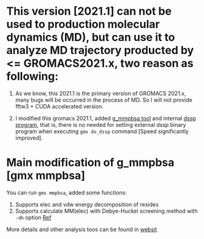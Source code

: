 # This version [2021.1] can not be used to production molecular dynamics (MD), but can use it to analyze MD trajectory producted by <= GROMACS2021.x, two reason as following:

1. As we know, this 2021.1 is the primary version of GROMACS 2021.x, many bugs will be occurred in the process of MD. So I will not provide fftw3 + CUDA accelerated version.

2. I modified this gromacs 2021.1, added [g_mmpbsa tool](http://rashmikumari.github.io/g_mmpbsa/) and internal [dssp program](https://github.com/cmbi/dssp), that is, there is no needed for setting external dssp binary program  when executing `gmx do_dssp` command [Speed significantly improved]. 

# Main modification of g_mmpbsa [gmx mmpbsa]

You can run `gmx mmpbsa`, added some functions:
1. Supports elec and vdw energy decomposition of resides
2. Supports calculate MM(elec) with Debye-Huckel screening method with `-dh` option [Ref](http://jerkwin.github.io/2021/03/16/gmx_mmpbsa%E8%84%9A%E6%9C%AC%E6%9B%B4%E6%96%B0-%E5%B1%8F%E8%94%BD%E6%95%88%E5%BA%94%E4%B8%8E%E7%86%B5%E8%B4%A1%E7%8C%AE/)

More details and other analysis toos can be found in [websit](https://github.com/liuyujie714/g_mmpbsa_windows)

